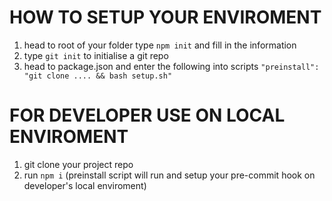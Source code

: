 # HOW TO SETUP YOUR ENVIROMENT

1. head to root of your folder type ```npm init``` and fill in the information
2. type ```git init``` to initialise a git repo
3. head to package.json and enter the following into scripts ```"preinstall": "git clone .... && bash setup.sh"```

# FOR DEVELOPER USE ON LOCAL ENVIROMENT

1. git clone your project repo
2. run ```npm i``` (preinstall script will run and setup your pre-commit hook on developer's local enviroment)